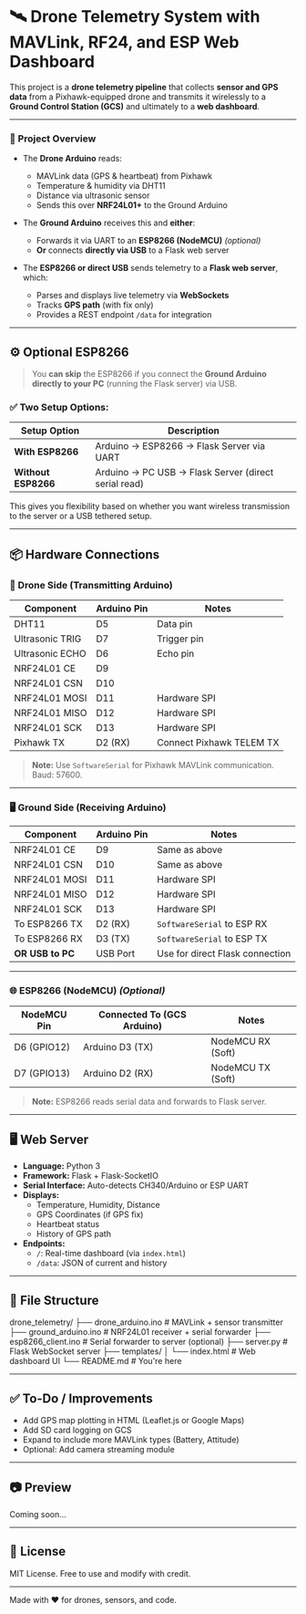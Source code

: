 # 🛰️ Drone Telemetry System with MAVLink, RF24, and ESP Web Dashboard

This project is a **drone telemetry pipeline** that collects **sensor and GPS data** from a Pixhawk-equipped drone and transmits it wirelessly to a **Ground Control Station (GCS)** and ultimately to a **web dashboard**.

---

### 🔧 Project Overview

- The **Drone Arduino** reads:
  - MAVLink data (GPS & heartbeat) from Pixhawk
  - Temperature & humidity via DHT11
  - Distance via ultrasonic sensor
  - Sends this over **NRF24L01+** to the Ground Arduino

- The **Ground Arduino** receives this and **either**:
  - Forwards it via UART to an **ESP8266 (NodeMCU)** *(optional)*
  - **Or** connects **directly via USB** to a Flask web server

- The **ESP8266 or direct USB** sends telemetry to a **Flask web server**, which:
  - Parses and displays live telemetry via **WebSockets**
  - Tracks **GPS path** (with fix only)
  - Provides a REST endpoint `/data` for integration

---

## ⚙️ Optional ESP8266

> You **can skip** the ESP8266 if you connect the **Ground Arduino directly to your PC** (running the Flask server) via USB.

### ✅ Two Setup Options:

| Setup Option | Description |
|--------------|-------------|
| **With ESP8266** | Arduino → ESP8266 → Flask Server via UART |
| **Without ESP8266** | Arduino → PC USB → Flask Server (direct serial read) |

This gives you flexibility based on whether you want wireless transmission to the server or a USB tethered setup.

---

## 📦 Hardware Connections

### 🚁 Drone Side (Transmitting Arduino)

| Component        | Arduino Pin | Notes                            |
|------------------|-------------|----------------------------------|
| DHT11            | D5          | Data pin                         |
| Ultrasonic TRIG  | D7          | Trigger pin                      |
| Ultrasonic ECHO  | D6          | Echo pin                         |
| NRF24L01 CE      | D9          |                                  |
| NRF24L01 CSN     | D10         |                                  |
| NRF24L01 MOSI    | D11         | Hardware SPI                     |
| NRF24L01 MISO    | D12         | Hardware SPI                     |
| NRF24L01 SCK     | D13         | Hardware SPI                     |
| Pixhawk TX       | D2 (RX)     | Connect Pixhawk TELEM TX         |

> **Note:** Use `SoftwareSerial` for Pixhawk MAVLink communication. Baud: 57600.

---

### 🖥️ Ground Side (Receiving Arduino)

| Component        | Arduino Pin | Notes                            |
|------------------|-------------|----------------------------------|
| NRF24L01 CE      | D9          | Same as above                    |
| NRF24L01 CSN     | D10         | Same as above                    |
| NRF24L01 MOSI    | D11         | Hardware SPI                     |
| NRF24L01 MISO    | D12         | Hardware SPI                     |
| NRF24L01 SCK     | D13         | Hardware SPI                     |
| To ESP8266 TX    | D2 (RX)     | `SoftwareSerial` to ESP RX       |
| To ESP8266 RX    | D3 (TX)     | `SoftwareSerial` to ESP TX       |
| **OR USB to PC** | USB Port    | Use for direct Flask connection  |

---

### 🌐 ESP8266 (NodeMCU) *(Optional)*

| NodeMCU Pin | Connected To (GCS Arduino) | Notes               |
|-------------|----------------------------|---------------------|
| D6 (GPIO12) | Arduino D3 (TX)            | NodeMCU RX (Soft)   |
| D7 (GPIO13) | Arduino D2 (RX)            | NodeMCU TX (Soft)   |

> **Note:** ESP8266 reads serial data and forwards to Flask server.

---

## 🖥️ Web Server

- **Language:** Python 3
- **Framework:** Flask + Flask-SocketIO
- **Serial Interface:** Auto-detects CH340/Arduino or ESP UART
- **Displays:**
  - Temperature, Humidity, Distance
  - GPS Coordinates (if GPS fix)
  - Heartbeat status
  - History of GPS path
- **Endpoints:**
  - `/`: Real-time dashboard (via `index.html`)
  - `/data`: JSON of current and history

---

## 📂 File Structure

drone_telemetry/
├── drone_arduino.ino # MAVLink + sensor transmitter
├── ground_arduino.ino # NRF24L01 receiver + serial forwarder
├── esp8266_client.ino # Serial forwarder to server (optional)
├── server.py # Flask WebSocket server
├── templates/
│ └── index.html # Web dashboard UI
└── README.md # You're here


---

## ✅ To-Do / Improvements

- Add GPS map plotting in HTML (Leaflet.js or Google Maps)
- Add SD card logging on GCS
- Expand to include more MAVLink types (Battery, Attitude)
- Optional: Add camera streaming module

---

## 📷 Preview

Coming soon...

---

## 📜 License

MIT License. Free to use and modify with credit.

---

Made with ❤️ for drones, sensors, and code.

